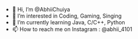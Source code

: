 - 👋 Hi, I’m @AbhiiChuiya
- 👀 I’m interested in Coding, Gaming, Singing
- 🌱 I’m currently learning Java, C/C++, Python
- 📫 How to reach me on Instagram : @abhii_4101

<!---
AbhiiChuiya/AbhiiChuiya is a ✨ special ✨ repository because its `README.md` (this file) appears on your GitHub profile.
You can click the Preview link to take a look at your changes.
--->
